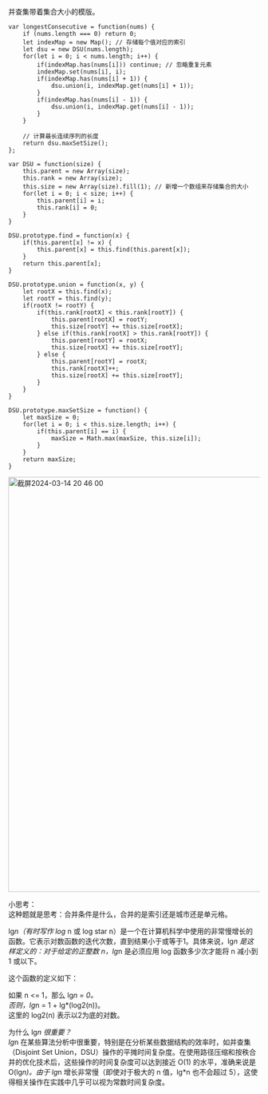 并查集带着集合大小的模版。        

```code
var longestConsecutive = function(nums) {
    if (nums.length === 0) return 0;
    let indexMap = new Map(); // 存储每个值对应的索引
    let dsu = new DSU(nums.length);
    for(let i = 0; i < nums.length; i++) {
        if(indexMap.has(nums[i])) continue; // 忽略重复元素
        indexMap.set(nums[i], i);
        if(indexMap.has(nums[i] + 1)) {
            dsu.union(i, indexMap.get(nums[i] + 1));
        }
        if(indexMap.has(nums[i] - 1)) {
            dsu.union(i, indexMap.get(nums[i] - 1));
        }
    }

    // 计算最长连续序列的长度
    return dsu.maxSetSize();
};

var DSU = function(size) {
    this.parent = new Array(size);
    this.rank = new Array(size);
    this.size = new Array(size).fill(1); // 新增一个数组来存储集合的大小
    for(let i = 0; i < size; i++) {
        this.parent[i] = i;
        this.rank[i] = 0;
    }
}

DSU.prototype.find = function(x) {
    if(this.parent[x] != x) {
        this.parent[x] = this.find(this.parent[x]);
    }
    return this.parent[x];
}

DSU.prototype.union = function(x, y) {
    let rootX = this.find(x);
    let rootY = this.find(y);
    if(rootX != rootY) {
        if(this.rank[rootX] < this.rank[rootY]) {
            this.parent[rootX] = rootY;
            this.size[rootY] += this.size[rootX];
        } else if(this.rank[rootX] > this.rank[rootY]) {
            this.parent[rootY] = rootX;
            this.size[rootX] += this.size[rootY];
        } else {
            this.parent[rootY] = rootX;
            this.rank[rootX]++;
            this.size[rootX] += this.size[rootY];
        }
    }
}

DSU.prototype.maxSetSize = function() {
    let maxSize = 0;
    for(let i = 0; i < this.size.length; i++) {
        if(this.parent[i] == i) { 
            maxSize = Math.max(maxSize, this.size[i]);
        }
    }
    return maxSize;
}

```
<img width="831" alt="截屏2024-03-14 20 46 00" src="https://github.com/xkong-study/gucheng_algorithm/assets/100473178/ac5c7ce6-3050-4052-8c71-c2808bee9968">



小思考：      
这种题就是思考：合并条件是什么，合并的是索引还是城市还是单元格。             


lg*n（有时写作 log* n 或 log star n）是一个在计算机科学中使用的非常慢增长的函数。它表示对数函数的迭代次数，直到结果小于或等于1。具体来说，lg*n 是这样定义的：对于给定的正整数 n，lg*n 是必须应用 log 函数多少次才能将 n 减小到 1 或以下。        

这个函数的定义如下：    
   
如果 n <= 1，那么 lg*n = 0。    
否则，lg*n = 1 + lg*(log2(n))。    
这里的 log2(n) 表示以2为底的对数。     
 
为什么 lg*n 很重要？     
lg*n 在某些算法分析中很重要，特别是在分析某些数据结构的效率时，如并查集（Disjoint Set Union，DSU）操作的平摊时间复杂度。在使用路径压缩和按秩合并的优化技术后，这些操作的时间复杂度可以达到接近 O(1) 的水平，准确来说是 O(lg*n)。由于 lg*n 增长非常慢（即使对于极大的 n 值，lg*n 也不会超过 5），这使得相关操作在实践中几乎可以视为常数时间复杂度。           
   

